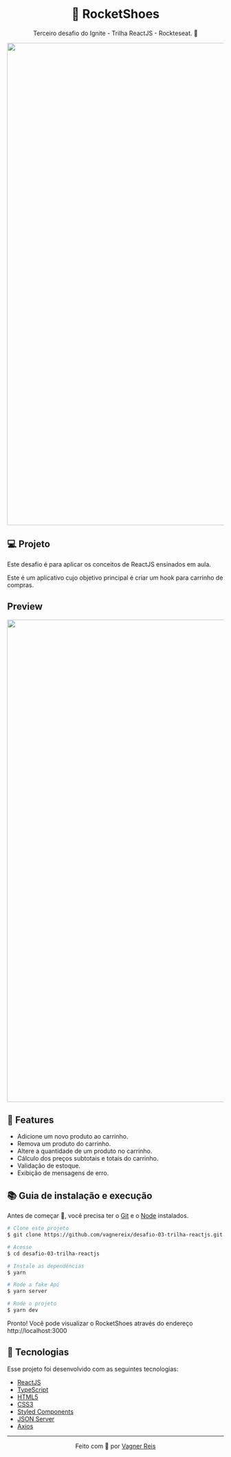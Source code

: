 <h1 align="center">👟 RocketShoes</h1>
<p align="center">Terceiro desafio do Ignite - Trilha ReactJS - Rockteseat. 🚀</p>

<p align="center">
<img src="https://github.com/tiagopierre/challenge03-react-ignite-rocketshoes/blob/master/assets/screenshot.PNG" alt="screenshot" width="1120px" />
</p>

<h2>💻 Projeto</h2>
<p>Este desafio é para aplicar os conceitos de ReactJS ensinados em aula.</p>
<p>Este é um aplicativo cujo objetivo principal é criar um hook para carrinho de compras.</p>

<h2>Preview</h2>

<p align="center">
<img src="https://github.com/tiagopierre/challenge03-react-ignite-rocketshoes/blob/master/assets/screenshot.gif" alt="screenshot" width="1120px" />
</p>

<h2>🔧 Features</h2>

<ul>
  <li>Adicione um novo produto ao carrinho.</li>
  <li>Remova um produto do carrinho.</li>
  <li>Altere a quantidade de um produto no carrinho.</li>
  <li>Cálculo dos preços subtotais e totais do carrinho.</li>
  <li>Validação de estoque.</li>
  <li>Exibição de mensagens de erro.</li>
</ul>

## :books: Guia de instalação e execução

Antes de começar 🏁, você precisa ter o [Git](https://git-scm.com) e o [Node](https://nodejs.org/en/) instalados.

```bash
# Clone este projeto
$ git clone https://github.com/vagnereix/desafio-03-trilha-reactjs.git

# Acesse
$ cd desafio-03-trilha-reactjs

# Instale as dependências
$ yarn

# Rode a fake Api
$ yarn server

# Rode o projeto
$ yarn dev

```

Pronto! Você pode visualizar o RocketShoes através do endereço http://localhost:3000

## :rocket: Tecnologias

Esse projeto foi desenvolvido com as seguintes tecnologias:

- [ReactJS](https://reactjs.org/)
- [TypeScript](https://www.typescriptlang.org/)
- [HTML5]()
- [CSS3]()
- [Styled Components](https://styled-components.com/)
- [JSON Server](https://github.com/typicode/json-server)
- [Axios](https://github.com/axios/axios)

---

<p align="center">
Feito com 💜&nbsp;por <a href="https://github.com/vagnereix">Vagner Reis</a>
</p>
